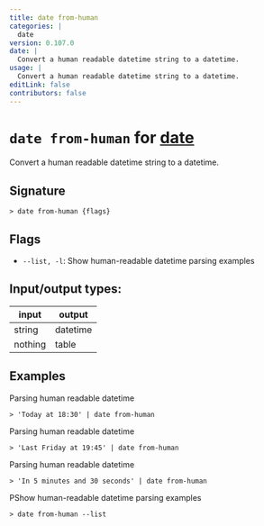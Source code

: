 ```yaml
---
title: date from-human
categories: |
  date
version: 0.107.0
date: |
  Convert a human readable datetime string to a datetime.
usage: |
  Convert a human readable datetime string to a datetime.
editLink: false
contributors: false
---
```

<!-- This file is automatically generated. Please edit the command in https://github.com/nushell/nushell instead. -->

# `date from-human` for [date](/commands/categories/date.md)

<div class='command-title'>Convert a human readable datetime string to a datetime.</div>

## Signature

```> date from-human {flags} ```

## Flags

 -  `--list, -l`: Show human-readable datetime parsing examples


## Input/output types:

| input   | output   |
| ------- | -------- |
| string  | datetime |
| nothing | table    |
## Examples

Parsing human readable datetime
```nu
> 'Today at 18:30' | date from-human

```

Parsing human readable datetime
```nu
> 'Last Friday at 19:45' | date from-human

```

Parsing human readable datetime
```nu
> 'In 5 minutes and 30 seconds' | date from-human

```

PShow human-readable datetime parsing examples
```nu
> date from-human --list

```
